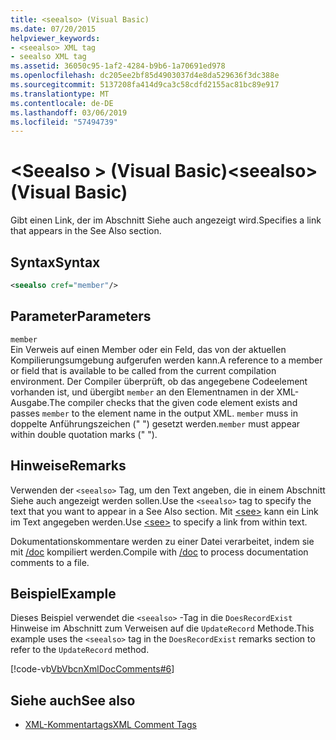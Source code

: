 ```yaml
---
title: <seealso> (Visual Basic)
ms.date: 07/20/2015
helpviewer_keywords:
- <seealso> XML tag
- seealso XML tag
ms.assetid: 36050c95-1af2-4284-b9b6-1a70691ed978
ms.openlocfilehash: dc205ee2bf85d4903037d4e8da529636f3dc388e
ms.sourcegitcommit: 5137208fa414d9ca3c58cdfd2155ac81bc89e917
ms.translationtype: MT
ms.contentlocale: de-DE
ms.lasthandoff: 03/06/2019
ms.locfileid: "57494739"
---
```

# <a name="seealso-visual-basic"></a><span data-ttu-id="c66c3-102">\<Seealso > (Visual Basic)</span><span class="sxs-lookup"><span data-stu-id="c66c3-102">\<seealso> (Visual Basic)</span></span>
<span data-ttu-id="c66c3-103">Gibt einen Link, der im Abschnitt Siehe auch angezeigt wird.</span><span class="sxs-lookup"><span data-stu-id="c66c3-103">Specifies a link that appears in the See Also section.</span></span>  
  
## <a name="syntax"></a><span data-ttu-id="c66c3-104">Syntax</span><span class="sxs-lookup"><span data-stu-id="c66c3-104">Syntax</span></span>  
  
```xml  
<seealso cref="member"/>  
```  
  
## <a name="parameters"></a><span data-ttu-id="c66c3-105">Parameter</span><span class="sxs-lookup"><span data-stu-id="c66c3-105">Parameters</span></span>  
 `member`  
 <span data-ttu-id="c66c3-106">Ein Verweis auf einen Member oder ein Feld, das von der aktuellen Kompilierungsumgebung aufgerufen werden kann.</span><span class="sxs-lookup"><span data-stu-id="c66c3-106">A reference to a member or field that is available to be called from the current compilation environment.</span></span> <span data-ttu-id="c66c3-107">Der Compiler überprüft, ob das angegebene Codeelement vorhanden ist, und übergibt `member` an den Elementnamen in der XML-Ausgabe.</span><span class="sxs-lookup"><span data-stu-id="c66c3-107">The compiler checks that the given code element exists and passes `member` to the element name in the output XML.</span></span> <span data-ttu-id="c66c3-108">`member` muss in doppelte Anführungszeichen (" ") gesetzt werden.</span><span class="sxs-lookup"><span data-stu-id="c66c3-108">`member` must appear within double quotation marks (" ").</span></span>  
  
## <a name="remarks"></a><span data-ttu-id="c66c3-109">Hinweise</span><span class="sxs-lookup"><span data-stu-id="c66c3-109">Remarks</span></span>  
 <span data-ttu-id="c66c3-110">Verwenden der `<seealso>` Tag, um den Text angeben, die in einem Abschnitt Siehe auch angezeigt werden sollen.</span><span class="sxs-lookup"><span data-stu-id="c66c3-110">Use the `<seealso>` tag to specify the text that you want to appear in a See Also section.</span></span> <span data-ttu-id="c66c3-111">Mit [\<see>](../../../visual-basic/language-reference/xmldoc/see.md) kann ein Link im Text angegeben werden.</span><span class="sxs-lookup"><span data-stu-id="c66c3-111">Use [\<see>](../../../visual-basic/language-reference/xmldoc/see.md) to specify a link from within text.</span></span>  
  
 <span data-ttu-id="c66c3-112">Dokumentationskommentare werden zu einer Datei verarbeitet, indem sie mit [/doc](../../../visual-basic/reference/command-line-compiler/doc.md) kompiliert werden.</span><span class="sxs-lookup"><span data-stu-id="c66c3-112">Compile with [/doc](../../../visual-basic/reference/command-line-compiler/doc.md) to process documentation comments to a file.</span></span>  
  
## <a name="example"></a><span data-ttu-id="c66c3-113">Beispiel</span><span class="sxs-lookup"><span data-stu-id="c66c3-113">Example</span></span>  
 <span data-ttu-id="c66c3-114">Dieses Beispiel verwendet die `<seealso>` -Tag in die `DoesRecordExist` Hinweise im Abschnitt zum Verweisen auf die `UpdateRecord` Methode.</span><span class="sxs-lookup"><span data-stu-id="c66c3-114">This example uses the `<seealso>` tag in the `DoesRecordExist` remarks section to refer to the `UpdateRecord` method.</span></span>  
  
 [!code-vb[VbVbcnXmlDocComments#6](~/samples/snippets/visualbasic/VS_Snippets_VBCSharp/VbVbcnXmlDocComments/VB/Class1.vb#6)]  
  
## <a name="see-also"></a><span data-ttu-id="c66c3-115">Siehe auch</span><span class="sxs-lookup"><span data-stu-id="c66c3-115">See also</span></span>
- [<span data-ttu-id="c66c3-116">XML-Kommentartags</span><span class="sxs-lookup"><span data-stu-id="c66c3-116">XML Comment Tags</span></span>](../../../visual-basic/language-reference/xmldoc/index.md)
